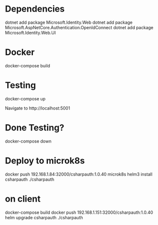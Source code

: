 # Dependencies

dotnet add package Microsoft.Identity.Web
dotnet add package Microsoft.AspNetCore.Authentication.OpenIdConnect
dotnet add package Microsoft.Identity.Web.UI

# Docker
docker-compose build

# Testing
docker-compose up

Navigate to http://localhost:5001

# Done Testing?
docker-compose down

# Deploy to microk8s

docker push 192.168.1.84:32000/csharpauth:1.0.40
microk8s helm3 install csharpauth ./csharpauth

# on client
docker-compose build
docker push 192.168.1.151:32000/csharpauth:1.0.40
helm upgrade csharpauth ./csharpauth
